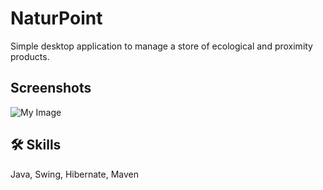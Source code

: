 
# NaturPoint

Simple desktop application to manage a store of ecological and proximity products.


## Screenshots

![My Image](images/np2.png)


## 🛠 Skills
Java, Swing, Hibernate, Maven
